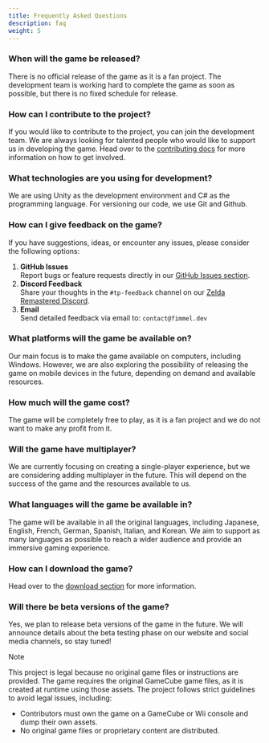 ```yaml
---
title: Frequently Asked Questions
description: faq
weight: 5
---
```


### When will the game be released?
There is no official release of the game as it is a fan project. The development team is working hard to complete the game as soon as possible, but there is no fixed schedule for release.

### How can I contribute to the project?
If you would like to contribute to the project, you can join the development team. We are always looking for talented people who would like to support us in developing the game. Head over to the [contributing docs](/contribute) for more information on how to get involved.

### What technologies are you using for development?
We are using Unity as the development environment and C# as the programming language. For versioning our code, we use Git and Github.

### How can I give feedback on the game?
If you have suggestions, ideas, or encounter any issues, please consider the following options:
1. **GitHub Issues**  
   Report bugs or feature requests directly in our [GitHub Issues section](https://github.com/F1mmel/ZeldaTwilightPrincessRemastered/issues).
2. **Discord Feedback**  
   Share your thoughts in the `#tp-feedback` channel on our [Zelda Remastered Discord](https://discord.gg/WK8umpGm).
3. **Email**  
   Send detailed feedback via email to: `contact@fimmel.dev`

### What platforms will the game be available on?
Our main focus is to make the game available on computers, including Windows. However, we are also exploring the possibility of releasing the game on mobile devices in the future, depending on demand and available resources.

### How much will the game cost?
The game will be completely free to play, as it is a fan project and we do not want to make any profit from it.

### Will the game have multiplayer?
We are currently focusing on creating a single-player experience, but we are considering adding multiplayer in the future. This will depend on the success of the game and the resources available to us.

### What languages will the game be available in?
The game will be available in all the original languages, including Japanese, English, French, German, Spanish, Italian, and Korean. We aim to support as many languages as possible to reach a wider audience and provide an immersive gaming experience.

### How can I download the game?
Head over to the [download section](/download) for more information.

### Will there be beta versions of the game?
Yes, we plan to release beta versions of the game in the future. We will announce details about the beta testing phase on our website and social media channels, so stay tuned!


> [!NOTE]
> This project is legal because no original game files or instructions are provided. The game requires the original GameCube game files, as it is created at runtime
> using those assets.
> The project follows strict guidelines to avoid legal issues, including:
> - Contributors must own the game on a GameCube or Wii console and dump their own assets.
> - No original game files or proprietary content are distributed.